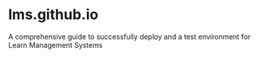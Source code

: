 # lms.github.io
A comprehensive guide to successfully deploy and a test environment for Learn Management Systems
